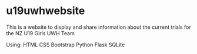 # u19uwhwebsite
This is a website to display and share information about the current trials for the NZ U19 Girls UWH Team

Using:
HTML
CSS
Bootstrap
Python
Flask
SQLite
